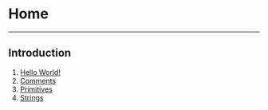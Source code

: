 # Home

---

## Introduction

1. [Hello World!](pages/1-introduction/hello-world.md)
2. [Comments](pages/1-introduction/comments.md  )
3. [Primitives](pages/1-introduction/primitives.md)
4. [Strings](pages/1-introduction/strings.md)
